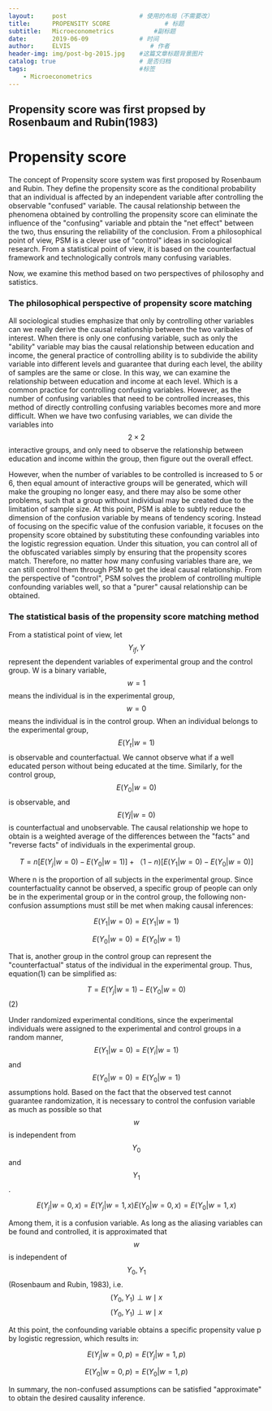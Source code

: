 ```yaml
---
layout:     post                    # 使用的布局（不需要改）
title:      PROPENSITY SCORE               # 标题 
subtitle:   Microeconometrics           #副标题
date:       2019-06-09              # 时间
author:     ELVIS                      # 作者
header-img: img/post-bg-2015.jpg    #这篇文章标题背景图片
catalog: true                       # 是否归档
tags:                               #标签
    - Microeconometrics
---
```


## Propensity score was first propsed by Rosenbaum and Rubin(1983)



# Propensity score   

The concept of Propensity score system was first proposed by Rosenbaum and Rubin. They define the propensity score as the conditional probability that an individual is affected by an independent variable after controlling the observable "confused" variable. The causal relationship between the phenomena obtained by controlling the propensity score can eliminate the influence of the "confusing" variable and pbtain the "net effect" between the two, thus ensuring the reliability of the conclusion. From a philosophical point of view, PSM is a clever use of "control" ideas in sociological research. From a statistical point of view, it is based on the counterfactual framework and technologically controls many confusing variables.   

Now, we examine this method based on two perspectives of philosophy and satistics.    

### The philosophical perspective of propensity score matching  

All sociological studies emphasize that only by controlling other variables can we really derive the causal relationship between the two varibales of interest. When there is only one confusing variable, such as only the "ability" variable may bias the causal relationship between education and income, the general practice of controlling ability is to subdivide the ability variable into different levels and guarantee that during each level, the ability of samples are the same or close. In this way, we can examine the relationship between education and income at each level. Which is a common practice for controlling confusing variables. However, as the number of confusing variables that need to be controlled increases, this method of directly controlling confusing variables becomes more and more difficult. When we have two confusing variables, we can divide the variables into $$2\times 2$$ interactive groups, and only need to observe the relationship between education and income within the group, then figure out the overall effect.   

However, when the number of variables to be controlled is increased to 5 or 6, then equal amount of interactive groups will be generated, which will make the grouping no longer easy, and there may also be some other problems, such that a group without individual may be created due to the limitation of sample size. At this point, PSM is able to subtly reduce the dimension of the confusion variable by means of tendency scoring. Instead of focusing on the specific value of the confusion variable, it focuses on the propensity score obtained by substituting these confounding variables into the logistic regression equation. Under this situation, you can control all of the obfuscated variables simply by ensuring that the propensity scores match. Therefore, no matter how many confusing variables thare are, we can still control them through PSM to get the ideal causal relationship. From the perspective of "control", PSM solves the problem of controlling multiple confounding variables well, so that a  "purer" causal relationship can be obtained.    

### The statistical basis of the propensity score matching method      

From a statistical point of view, let $$Y_{if},Y$$ represent the dependent variables of experimental group and the control group. W is a binary variable, $$w=1$$ means the individual is in the experimental group, $$w=0$$ means the individual is in the control group. When an individual belongs to the experimental group, $$E\left ( Y_{t}|w=1 \right )$$ is observable and counterfactual. We cannot observe what if a well educated person without being educated at the time. Similarly, for the control group, $$E\left ( Y_{0}|w=0 \right )$$ is observable, and $$E\left ( Yj|w=0 \right )$$ is counterfactual and unobservable. The causal relationship we hope to obtain is a weighted average of the differences between the "facts" and "reverse facts" of individuals in the experimental group.    

$$T = n\left [ E\left ( Y_{j}|w=0 \right )-E\left ( Y_{0}|w=1 \right ) \right ] + （1-n)\left [ E\left ( Y_{1}|w=0 \right )-E\left ( Y_{0}|w=0 \right ) \right ]$$    

Where n is the proportion of all subjects in the experimental group. Since counterfactuality cannot be observed, a specific group of people can only be in the experimental group or in the control group, the following non-confusion assumptions must still be met when making causal inferences:     

$$E\left ( Y_{1}|w=0 \right )=E\left ( Y_{1}|w=1 \right )$$   

$$E\left ( Y_{0}|w=0 \right )=E\left ( Y_{0}|w=1 \right )$$   

That is, another group in the control group can represent the "counterfactual" status of the individual in the experimental group. Thus, equation(1) can be simplified as:   

$$T=E\left ( Y_{j}|w=1 \right )-E\left ( Y_{0}|w=0 \right )$$   (2)     

Under randomized experimental conditions, since the experimental individuals were assigned to the experimental and control groups in a random manner, $$E\left ( Y_{1}|w=0 \right )=E\left ( Y_{i}|w=1 \right )$$ and $$E\left ( Y_{0}|w=0 \right )=E\left ( Y_{0}|w=1 \right )$$ assumptions hold. Based on the fact that the observed test cannot guarantee randomization, it is necessary to control the confusion variable as much as possible so that $$w$$ is independent from $$Y_{0}$$ and $$Y_{1}$$.    

$$ E\left ( Y_{j}|w=0,x \right )=E\left ( Y_{j}|w=1,x \right )E\left ( Y_{0}|w=0,x \right )=E\left ( Y_{0}|w=1,x \right ) $$     

Among them, it is a confusion variable. As long as the aliasing variables can be found and controlled, it is approximated that $$w$$ is independent of $$Y_{0},Y_{1}$$(Rosenbaum and Rubin, 1983), i.e. $$\left ( Y_{0}, Y_{1} \right )\perp w\mid x$$  $$\left ( Y_{0}, Y_{1} \right )\perp w\mid x $$     

At this point, the confounding variable obtains a specific propensity value p by logistic regression, which results in:   

$$E\left ( Y_{j}|w=0,p \right )=E\left ( Y_{j}|w=1,p \right )$$   

$$E\left ( Y_{0}|w=0,p \right )=E\left ( Y_{0}|w=1,p \right )$$    

In summary, the non-confused assumptions can be satisfied "approximate" to obtain the desired causality inference.
